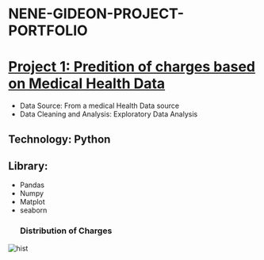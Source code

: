 # NENE-GIDEON-PROJECT-PORTFOLIO
# [Project 1: Predition of charges based on Medical Health Data]("https://github.com/DGideonnene/Medical-ML")
- Data Source: From a medical Health Data source
- Data Cleaning and Analysis: Exploratory Data Analysis
## Technology: Python
## Library:
- Pandas
- Numpy
- Matplot
- seaborn
  ### Distribution of Charges
![hist](https://github.com/user-attachments/assets/da3055a6-3a68-4de2-9db7-0213d8454cf4)
